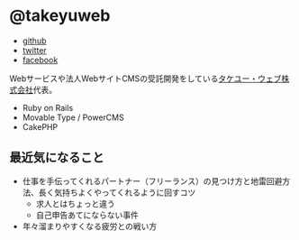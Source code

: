 # @takeyuweb

- [github](https://github.com/takeyuweb)
- [twitter](https://twitter.com/takeyuweb)
- [facebook](https://www.facebook.com/takeyuweb)

Webサービスや法人WebサイトCMSの受託開発をしている[タケユー・ウェブ株式会社](https://takeyuweb.co.jp/)代表。

- Ruby on Rails
- Movable Type / PowerCMS
- CakePHP


## 最近気になること

* 仕事を手伝ってくれるパートナー（フリーランス）の見つけ方と地雷回避方法、長く気持ちよくやってくれるように回すコツ
  * 求人とはちょっと違う
  * 自己申告あてにならない事件
* 年々溜まりやすくなる疲労との戦い方
